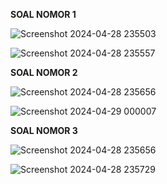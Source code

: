 **SOAL NOMOR 1**

![Screenshot 2024-04-28 235503](https://github.com/sitimilana/learn-database-phpmyadmin/assets/160199567/304187ac-9284-434f-84b8-f4c769ae498a)

![Screenshot 2024-04-28 235557](https://github.com/sitimilana/learn-database-phpmyadmin/assets/160199567/50b3bd15-0347-48bb-8532-cba0ace72bb3)

**SOAL NOMOR 2**

![Screenshot 2024-04-28 235656](https://github.com/sitimilana/learn-database-phpmyadmin/assets/160199567/a044b6e8-db71-490b-8dbf-0cc7666f67cb)

![Screenshot 2024-04-29 000007](https://github.com/sitimilana/learn-database-phpmyadmin/assets/160199567/f80ccdcd-f24b-43ca-921d-257d834ed259)

**SOAL NOMOR 3**

![Screenshot 2024-04-28 235656](https://github.com/sitimilana/learn-database-phpmyadmin/assets/160199567/37db7d4f-ac85-4c09-b501-f53734783f09)

![Screenshot 2024-04-28 235729](https://github.com/sitimilana/learn-database-phpmyadmin/assets/160199567/b7294d68-894b-4920-acee-9d03103feace)


